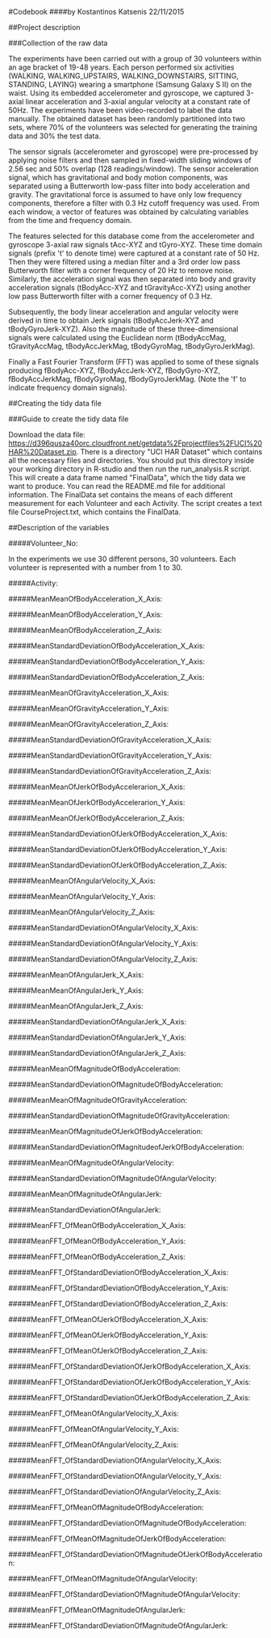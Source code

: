 #Codebook 
####by Kostantinos Katsenis 22/11/2015

##Project description

###Collection of the raw data

The experiments have been carried out with a group of 30 volunteers within an age bracket of 19-48 years. Each person
performed six activities (WALKING, WALKING_UPSTAIRS, WALKING_DOWNSTAIRS, SITTING, STANDING, LAYING) wearing a
smartphone
(Samsung Galaxy S II) on the waist. Using its embedded accelerometer and gyroscope, we captured 3-axial linear
acceleration and 3-axial angular velocity at a constant rate of 50Hz. The experiments have been video-recorded to
label
the data manually. The obtained dataset has been randomly partitioned into two sets, where 70% of the volunteers was
selected for generating the training data and 30% the test data. 

The sensor signals (accelerometer and gyroscope) were pre-processed by applying noise filters and then sampled in
fixed-width sliding windows of 2.56 sec and 50% overlap (128 readings/window). The sensor acceleration signal, which
has
gravitational and body motion components, was separated using a Butterworth low-pass filter into body acceleration and
gravity. The gravitational force is assumed to have only low frequency components, therefore a filter with 0.3 Hz
cutoff
frequency was used. From each window, a vector of features was obtained by calculating variables from the time and
frequency domain. 

The features selected for this database come from the accelerometer and gyroscope 3-axial raw signals tAcc-XYZ and
tGyro-XYZ. These time domain signals (prefix 't' to denote time) were captured at a constant rate of 50 Hz. Then they
were filtered using a median filter and a 3rd order low pass Butterworth filter with a corner frequency of 20 Hz to
remove noise. Similarly, the acceleration signal was then separated into body and gravity acceleration signals
(tBodyAcc-XYZ and tGravityAcc-XYZ) using another low pass Butterworth filter with a corner frequency of 0.3 Hz.

Subsequently, the body linear acceleration and angular velocity were derived in time to obtain Jerk signals
(tBodyAccJerk-XYZ and tBodyGyroJerk-XYZ). Also the magnitude of these three-dimensional signals were calculated using
the Euclidean norm (tBodyAccMag, tGravityAccMag, tBodyAccJerkMag, tBodyGyroMag, tBodyGyroJerkMag). 

Finally a Fast Fourier Transform (FFT) was applied to some of these signals producing fBodyAcc-XYZ, fBodyAccJerk-XYZ,
fBodyGyro-XYZ, fBodyAccJerkMag, fBodyGyroMag, fBodyGyroJerkMag. (Note the 'f' to indicate frequency domain signals).

##Creating the tidy data file

###Guide to create the tidy data file

Download the data file: https://d396qusza40orc.cloudfront.net/getdata%2Fprojectfiles%2FUCI%20HAR%20Dataset.zip.
There is a directory "UCI HAR Dataset" which contains all the necessary files and directories. You should put this
directory inside your working directory in R-studio and then run the
run_analysis.R script. This will create a data frame named "FinalData", which the tidy data we want 
to produce.
You can read the README.md file for additional information.
The FinalData set contains the means of each different measurement for each Volunteer and each Activity.
The script creates a text file CourseProject.txt, which contains the FinalData.

##Description of the variables

#####Volunteer_No:

In the experiments we use 30 different persons, 30 volunteers. Each volunteer is represented with a
number from 1 to 30.

#####Activity:

#####MeanMeanOfBodyAcceleration_X_Axis:

#####MeanMeanOfBodyAcceleration_Y_Axis:

#####MeanMeanOfBodyAcceleration_Z_Axis:

#####MeanStandardDeviationOfBodyAcceleration_X_Axis:

#####MeanStandardDeviationOfBodyAcceleration_Y_Axis:

#####MeanStandardDeviationOfBodyAcceleration_Z_Axis:

#####MeanMeanOfGravityAcceleration_X_Axis:

#####MeanMeanOfGravityAcceleration_Y_Axis:

#####MeanMeanOfGravityAcceleration_Z_Axis:

#####MeanStandardDeviationOfGravityAcceleration_X_Axis:

#####MeanStandardDeviationOfGravityAcceleration_Y_Axis:  

#####MeanStandardDeviationOfGravityAcceleration_Z_Axis:

#####MeanMeanOfJerkOfBodyAccelerarion_X_Axis:  

#####MeanMeanOfJerkOfBodyAccelerarion_Y_Axis:

#####MeanMeanOfJerkOfBodyAccelerarion_Z_Axis:

#####MeanStandardDeviationOfJerkOfBodyAcceleration_X_Axis:   

#####MeanStandardDeviationOfJerkOfBodyAcceleration_Y_Axis:          

#####MeanStandardDeviationOfJerkOfBodyAcceleration_Z_Axis:          

#####MeanMeanOfAngularVelocity_X_Axis:          

#####MeanMeanOfAngularVelocity_Y_Axis:                              

#####MeanMeanOfAngularVelocity_Z_Axis:                              

#####MeanStandardDeviationOfAngularVelocity_X_Axis:                 

#####MeanStandardDeviationOfAngularVelocity_Y_Axis:                 

#####MeanStandardDeviationOfAngularVelocity_Z_Axis:                 

#####MeanMeanOfAngularJerk_X_Axis:                 

#####MeanMeanOfAngularJerk_Y_Axis:                                  

#####MeanMeanOfAngularJerk_Z_Axis:                                  

#####MeanStandardDeviationOfAngularJerk_X_Axis:                     

#####MeanStandardDeviationOfAngularJerk_Y_Axis:                     

#####MeanStandardDeviationOfAngularJerk_Z_Axis:                     

#####MeanMeanOfMagnitudeOfBodyAcceleration:                     

#####MeanStandardDeviationOfMagnitudeOfBodyAcceleration:            

#####MeanMeanOfMagnitudeOfGravityAcceleration:            

#####MeanStandardDeviationOfMagnitudeOfGravityAcceleration:       

#####MeanMeanOfMagnitudeOfJerkOfBodyAcceleration:         

#####MeanStandardDeviationOfMagnitudeofJerkOfBodyAcceleration:      

#####MeanMeanOfMagnitudeOfAngularVelocity:      

#####MeanStandardDeviationOfMagnitudeOfAngularVelocity:             

#####MeanMeanOfMagnitudeOfAngularJerk:             

#####MeanStandardDeviationOfAngularJerk:                            

#####MeanFFT_OfMeanOfBodyAcceleration_X_Axis:                       

#####MeanFFT_OfMeanOfBodyAcceleration_Y_Axis:                       

#####MeanFFT_OfMeanOfBodyAcceleration_Z_Axis:                       

#####MeanFFT_OfStandardDeviationOfBodyAcceleration_X_Axis:          

#####MeanFFT_OfStandardDeviationOfBodyAcceleration_Y_Axis:          

#####MeanFFT_OfStandardDeviationOfBodyAcceleration_Z_Axis:          

#####MeanFFT_OfMeanOfJerkOfBodyAcceleration_X_Axis:          

#####MeanFFT_OfMeanOfJerkOfBodyAcceleration_Y_Axis:                 

#####MeanFFT_OfMeanOfJerkOfBodyAcceleration_Z_Axis:                 

#####MeanFFT_OfStandardDeviationOfJerkOfBodyAcceleration_X_Axis:    

#####MeanFFT_OfStandardDeviationOfJerkOfBodyAcceleration_Y_Axis:    

#####MeanFFT_OfStandardDeviationOfJerkOfBodyAcceleration_Z_Axis:    

#####MeanFFT_OfMeanOfAngularVelocity_X_Axis:    

#####MeanFFT_OfMeanOfAngularVelocity_Y_Axis:                        

#####MeanFFT_OfMeanOfAngularVelocity_Z_Axis:                        

#####MeanFFT_OfStandardDeviationOfAngularVelocity_X_Axis:           

#####MeanFFT_OfStandardDeviationOfAngularVelocity_Y_Axis:           

#####MeanFFT_OfStandardDeviationOfAngularVelocity_Z_Axis:           

#####MeanFFT_OfMeanOfMagnitudeOfBodyAcceleration:                   

#####MeanFFT_OfStandardDeviationOfMagnitudeOfBodyAcceleration:      

#####MeanFFT_OfMeanOfMagnitudeOfJerkOfBodyAcceleration:      

#####MeanFFT_OfStandardDeviationOfMagnitudeOfJerkOfBodyAcceleration:

#####MeanFFT_OfMeanOfMagnitudeOfAngularVelocity:                    

#####MeanFFT_OfStandardDeviationOfMagnitudeOfAngularVelocity:       

#####MeanFFT_OfMeanOfMagnitudeOfAngularJerk:       

#####MeanFFT_OfStandardDeviationOfMagnitudeOfAngularJerk:


